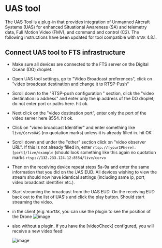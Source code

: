 # UAS tool

The UAS Tool is a plug-in that provides integration of Unmanned Aircraft Systems (UAS)
for enhanced Situational Awareness (SA) and telemetry data, Full Motion Video (FMV), and command and control (C2).
The following instructions have been updated for tool compatible with `ATAK` 4.8.1.

## Connect UAS tool to FTS infrastructure
 * Make sure all devices are connected to the FTS server on the Digital Ocean (DO) droplet.
 * Open UAS tool settings, go to "Video Broadcast preferences", click on "video broadcast destination and change it to RTSP-Push"
 * Scroll down to the "RTSP-push configuration " section, click the "video destination ip address" and enter only the ip address of the DO droplet, do not enter port or paths here. hit ok.
 * Next click on the "video destination port", enter only the port of the video server here 8554. hit ok.
 * Click on "video broadcast Identifier" and enter something like
   `live/CorvoUAS` (no quotation marks) unless it is already filled in. hit OK
 *  Scroll down and under the "other" section click on "video observer URL". If this is not already filled in, enter `rtsp://[yourIPhere]:[port]/live/example` (should look something like this  again no quotation marks
   `rtsp://132.233.124.12:8554/live/corvo` 
 * Then on the receiving device repeat steps 5a-9a and enter the same information that you did on the UAS EUD. All devices wishing to view the stream should now have identical settings (including same ip, port, video broadcast identifier etc.). 
* Start streaming the broadcast from the UAS EUD. On the receiving EUD back out to the list of UAS's and click the play button. Should start streaming the video.

* in the client (e.g. `WinTAK`, you can use the plugin to see the position of the Drone
  ![image](https://github.com/FreeTAKTeam/FreeTAKServer-User-Docs/assets/60719165/382e7f53-4f90-43d0-b901-9a79c0ef3d6d)

* also without a plugin, if you have the [videoCheck] configured, you will receive a new video feed

  ![image](https://github.com/FreeTAKTeam/FreeTAKServer-User-Docs/assets/60719165/42c4178c-52dc-441c-a395-dcb3c968bdf7)
